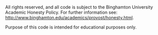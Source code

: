 All rights reserved, and all code is subject to the Binghamton University Academic Honesty Policy. For further information see: http://www.binghamton.edu/academics/provost/honesty.html.

Purpose of this code is intended for educational purposes only.
